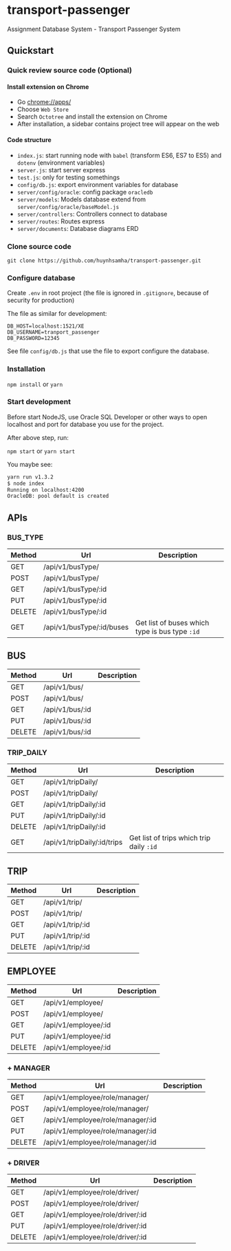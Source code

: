 # transport-passenger

Assignment Database System - Transport Passenger System

## Quickstart

### Quick review source code (Optional)
#### Install extension on Chrome
+ Go [chrome://apps/](chrome://apps/)
+ Choose `Web Store`
+ Search `Octotree` and install the extension on Chrome
+ After installation, a sidebar contains project tree will appear on the web

#### Code structure
+ `index.js`: start running node with `babel` (transform ES6, ES7 to ES5) and `dotenv` (environment variables)
+ `server.js`: start server express
+ `test.js`: only for testing somethings
+ `config/db.js`: export environment variables for database
+ `server/config/oracle`: config package `oracledb`
+ `server/models`: Models database extend from `server/config/oracle/baseModel.js`
+ `server/controllers`: Controllers connect to database
+ `server/routes`: Routes express
+ `server/documents`: Database diagrams ERD

### Clone source code
```
git clone https://github.com/huynhsamha/transport-passenger.git
```


### Configure database

Create `.env` in root project (the file is ignored in `.gitignore`, because of security for production)

The file as similar for development:

```base
DB_HOST=localhost:1521/XE
DB_USERNAME=tranport_passenger
DB_PASSWORD=12345
```

See file `config/db.js` that use the file to export configure the database.



### Installation

`npm install` or `yarn`


### Start development

Before start NodeJS, use Oracle SQL Developer or other ways to open localhost and port for database you use for the project.

After above step, run:

`npm start` or `yarn start`

You maybe see:

```bash
yarn run v1.3.2
$ node index
Running on localhost:4200
OracleDB: pool default is created
```


## APIs

### BUS_TYPE

| Method | Url | Description |
| ------ | --- | ----------- |
|GET|		/api/v1/busType/||
|POST|		/api/v1/busType/||
|GET|		/api/v1/busType/:id||
|PUT|		/api/v1/busType/:id||
|DELETE|	/api/v1/busType/:id||
|GET|		/api/v1/busType/:id/buses| Get list of buses which type is bus type `:id`|


## BUS

| Method | Url | Description |
| ------ | --- | ----------- |
|GET|		/api/v1/bus/||
|POST|		/api/v1/bus/||
|GET|		/api/v1/bus/:id||
|PUT|		/api/v1/bus/:id||
|DELETE|	/api/v1/bus/:id||


### TRIP_DAILY

| Method | Url | Description |
| ------ | --- | ----------- |
|GET|		/api/v1/tripDaily/||
|POST|		/api/v1/tripDaily/||
|GET|		/api/v1/tripDaily/:id||
|PUT|		/api/v1/tripDaily/:id||
|DELETE|	/api/v1/tripDaily/:id||
|GET|		/api/v1/tripDaily/:id/trips| Get list of trips which trip daily `:id`|


## TRIP

| Method | Url | Description |
| ------ | --- | ----------- |
|GET|		/api/v1/trip/||
|POST|		/api/v1/trip/||
|GET|		/api/v1/trip/:id||
|PUT|		/api/v1/trip/:id||
|DELETE|	/api/v1/trip/:id||


## EMPLOYEE

| Method | Url | Description |
| ------ | --- | ----------- |
|GET|		/api/v1/employee/||
|POST|		/api/v1/employee/||
|GET|		/api/v1/employee/:id||
|PUT|		/api/v1/employee/:id||
|DELETE|	/api/v1/employee/:id||

### + MANAGER

| Method | Url | Description |
| ------ | --- | ----------- |
|GET|		/api/v1/employee/role/manager/||
|POST|		/api/v1/employee/role/manager/||
|GET|		/api/v1/employee/role/manager/:id||
|PUT|		/api/v1/employee/role/manager/:id||
|DELETE|	/api/v1/employee/role/manager/:id||

### + DRIVER

| Method | Url | Description |
| ------ | --- | ----------- |
|GET|		/api/v1/employee/role/driver/||
|POST|		/api/v1/employee/role/driver/||
|GET|		/api/v1/employee/role/driver/:id||
|PUT|		/api/v1/employee/role/driver/:id||
|DELETE|	/api/v1/employee/role/driver/:id||
